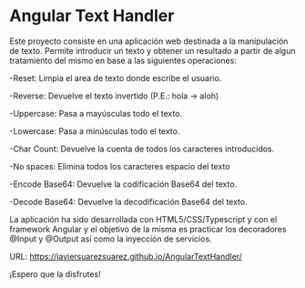 # Angular Text Handler

Este proyecto consiste en una aplicación web destinada a la manipulación de texto. Permite introducir un texto y obtener un resultado a partir de algun tratamiento del mismo en base a las siguientes operaciones:

-Reset: Limpia el area de texto donde escribe el usuario.

-Reverse: Devuelve el texto invertido (P.E.: hola -> aloh)

-Uppercase: Pasa a mayúsculas todo el texto.

-Lowercase: Pasa a minúsculas todo el texto.

-Char Count: Devuelve la cuenta de todos los caracteres introducidos.

-No spaces: Elimina todos los caracteres espacio del texto

-Encode Base64: Devuelve la codificación Base64 del texto.

-Decode Base64: Devuelve la decodificación Base64 del texto.


La aplicación ha sido desarrollada con HTML5/CSS/Typescript y con el framework Angular y el objetivo de la misma es practicar los decoradores @Input y @Output así como la inyección de servicios.

URL: https://javiersuarezsuarez.github.io/AngularTextHandler/

¡Espero que la disfrutes!
